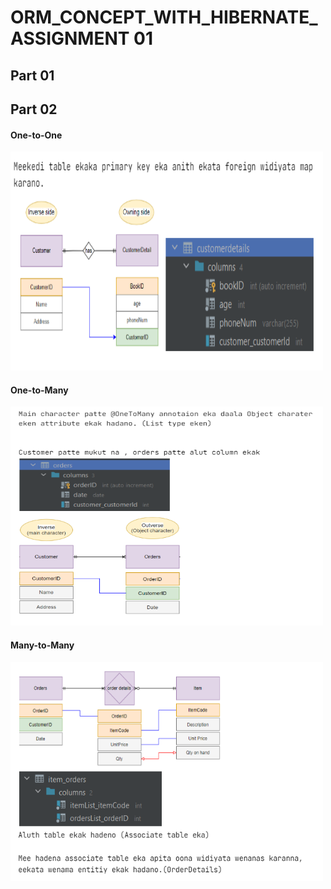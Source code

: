 <h1>ORM_CONCEPT_WITH_HIBERNATE_ASSIGNMENT 01</h1>

<h2>Part 01</h2>
<h2>Part 02</h2>
<h4>One-to-One</h3>
<img height="350" src="Part01\src\img\oneToOne.png" width="500"/>
<h4>One-to-Many</h3>
<img height="350" src="Part01\src\img\OneToMany.png" width="500"/>
<h4>Many-to-Many</h3>
<img height="350" src="Part01\src\img\ManyToMany.png" width="500"/>

